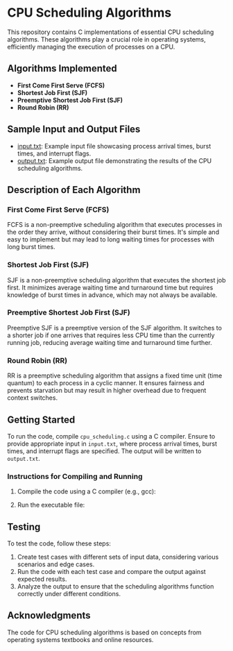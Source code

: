 # CPU Scheduling Algorithms

This repository contains C implementations of essential CPU scheduling algorithms. These algorithms play a crucial role in operating systems, efficiently managing the execution of processes on a CPU.

## Algorithms Implemented

- **First Come First Serve (FCFS)**
- **Shortest Job First (SJF)**
- **Preemptive Shortest Job First (SJF)**
- **Round Robin (RR)**

## Sample Input and Output Files

- [input.txt](./input.txt): Example input file showcasing process arrival times, burst times, and interrupt flags.
- [output.txt](./output.txt): Example output file demonstrating the results of the CPU scheduling algorithms.

## Description of Each Algorithm

### First Come First Serve (FCFS)
FCFS is a non-preemptive scheduling algorithm that executes processes in the order they arrive, without considering their burst times. It's simple and easy to implement but may lead to long waiting times for processes with long burst times.

### Shortest Job First (SJF)
SJF is a non-preemptive scheduling algorithm that executes the shortest job first. It minimizes average waiting time and turnaround time but requires knowledge of burst times in advance, which may not always be available.

### Preemptive Shortest Job First (SJF)
Preemptive SJF is a preemptive version of the SJF algorithm. It switches to a shorter job if one arrives that requires less CPU time than the currently running job, reducing average waiting time and turnaround time further.

### Round Robin (RR)
RR is a preemptive scheduling algorithm that assigns a fixed time unit (time quantum) to each process in a cyclic manner. It ensures fairness and prevents starvation but may result in higher overhead due to frequent context switches.

## Getting Started

To run the code, compile `cpu_scheduling.c` using a C compiler. Ensure to provide appropriate input in `input.txt`, where process arrival times, burst times, and interrupt flags are specified. The output will be written to `output.txt`.

### Instructions for Compiling and Running

1. Compile the code using a C compiler (e.g., gcc):

2. Run the executable file:

## Testing

To test the code, follow these steps:

1. Create test cases with different sets of input data, considering various scenarios and edge cases.
2. Run the code with each test case and compare the output against expected results.
3. Analyze the output to ensure that the scheduling algorithms function correctly under different conditions.

## Acknowledgments

The code for CPU scheduling algorithms is based on concepts from operating systems textbooks and online resources.
